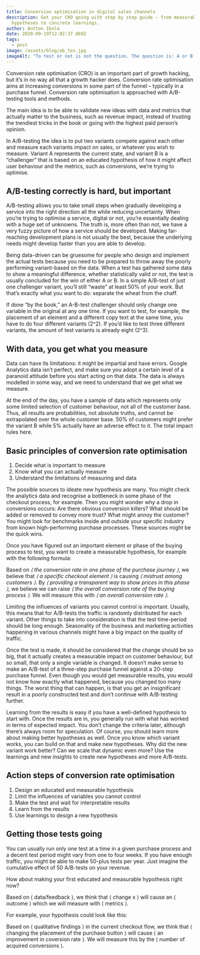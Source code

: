 ```yaml
---
title: Conversion optimisation in digital sales channels
description: Get your CRO going with step by step guide – from measurable
  hypotheses to concrete learnings.
author: Antton Ikola
date: 2020-09-19T12:02:37.869Z
tags:
  - post
image: /assets/blog/ab_tes.jpg
imageAlt: "To test or not is not the question. The question is: A or B? "
---
```

Conversion rate optimisation (CRO) is an important part of growth hacking, but it’s in no way all that a growth hacker does. Conversion rate optimisation aims at increasing conversions in some part of the funnel – typically in a purchase funnel. Conversion rate optimisation is approached with A/B-testing tools and methods.

The main idea is to be able to validate new ideas with data and metrics that actually matter to the business, such as revenue impact, instead of trusting the trendiest tricks in the book or going with the highest paid person’s opinion.

In A/B-testing the idea is to put two variants compete against each other and measure each variants impact on sales, or whatever you wish to measure. Variant A represents the current state, and variant B is a “challenger” that is based on an educated hypothesis of how it might affect user behaviour and the metrics, such as conversions, we’re trying to optimise.

## A/B-testing correctly is hard, but important

A/B-testing allows you to take small steps when gradually developing a service into the right direction all the while reducing uncertainty. When you’re trying to optimise a service, digital or not, you’re essentially dealing with a huge set of unknowns. The truth is, more often than not, we have a very fuzzy picture of how a service should be developed. Making far-reaching development plans is not usually the best, because the underlying needs might develop faster than you are able to develop.

Being data-driven can be gruesome for people who design and implement the actual tests because you need to be prepared to throw away the poorly performing variant-based on the data. When a test has gathered some data to show a meaningful difference, whether statistically valid or not, the test is usually concluded for the win of either A or B. In a simple A/B-test of just one challenger variant, you’ll still “waste” at least 50% of your work. But that’s exactly what you want to do: separate the wheat from the chaff.

If done “by the book,” an A-B-test challenger should only change one variable in the original at any one time. If you want to test, for example, the placement of an element and a different copy text at the same time, you have to do four different variants (2^2). If you’d like to test three different variants, the amount of test variants is already eight (2^3).

## With data, you get what you measure

Data can have its limitations: it might be impartial and have errors. Google Analytics data isn’t perfect, and make sure you adopt a certain level of a paranoid attitude before you start acting on that data. The data is always modelled in some way, and we need to understand that we get what we measure.

At the end of the day, you have a sample of data which represents only some limited selection of customer behaviour, not all of the customer base. Thus, all results are probabilities, not absolute truths, and cannot be extrapolated over the whole customer base. 50% of customers might prefer the variant B while 5% actually have an adverse effect to it. The total impact rules here.

## Basic principles of conversion rate optimisation

1. Decide what is important to measure
2. Know what you can actually measure
3. Understand the limitations of measuring and data

The possible sources to ideate new hypothesis are many. You might check the analytics data and recognise a bottleneck in some phase of the checkout process, for example. Then you might wonder why a drop in conversions occurs: Are there obvious conversion killers? What should be added or removed to convey more trust? What might annoy the customer? You might look for benchmarks inside and outside your specific industry from known high-performing purchase processes. These sources might be the quick wins.

Once you have figured out an important element or phase of the buying process to test, you want to create a measurable hypothesis, for example with the following formula:

Based on *⟨ the conversion rate in one phase of the purchase journey ⟩*, we believe that *⟨ a specific checkout element ⟩* is causing *⟨ mistrust among customers ⟩*. By *⟨ providing a transparent way to show prices in this phase ⟩*, we believe we can raise *⟨ the overall conversion rate of the buying process ⟩*. We will measure this with *⟨ an overall conversion rate ⟩*.

Limiting the influences of variants you cannot control is important. Usually, this means that for A/B-tests the traffic is randomly distributed for each variant. Other things to take into consideration is that the test time-period should be long enough. Seasonality of the business and marketing activities happening in various channels might have a big impact on the quality of traffic.

Once the test is made, it should be considered that the change should be so big, that it actually creates a measurable impact on customer behaviour, but so small, that only a single variable is changed. It doesn’t make sense to make an A/B-test of a three-step purchase funnel against a 20-step purchase funnel. Even though you would get measurable results, you would not know how exactly what happened, because you changed too many things. The worst thing that can happen, is that you get an insignificant result in a poorly constructed test and don’t continue with A/B-testing further.

Learning from the results is easy if you have a well-defined hypothesis to start with. Once the results are in, you generally run with what has worked in terms of expected impact. You don’t change the criteria later, although there’s always room for speculation. Of course, you should learn more about making better hypotheses as well. Once you know which variant works, you can build on that and make new hypotheses. Why did the new variant work better? Can we scale that dynamic even more? Use the learnings and new insights to create new hypotheses and more A/B-tests.

## Action steps of conversion rate optimisation

1. Design an educated and measurable hypothesis
2. Limit the influences of variables you cannot control
3. Make the test and wait for interpretable results
4. Learn from the results
5. Use learnings to design a new hypothesis

## Getting those tests going

You can usually run only one test at a time in a given purchase process and a decent test period might vary from one to four weeks. If you have enough traffic, you might be able to make 50-plus tests per year. Just imagine the cumulative effect of 50 A/B-tests on your revenue.

How about making your first educated and measurable hypothesis right now?

Based on ⟨ data/feedback ⟩, we think that ⟨ change x ⟩ will cause an ⟨ outcome  ⟩ which we will measure with ⟨ metrics ⟩.

For example, your hypothesis could look like this:

Based on ⟨ qualitative findings ⟩ in the current checkout flow, we think that ⟨ changing the placement of the purchase button ⟩ will cause ⟨ an improvement in coversion rate ⟩. We will measure this by the ⟨ number of acquired conversions ⟩.